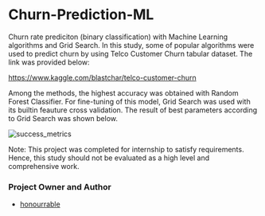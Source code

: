 # Churn-Prediction-ML
Churn rate prediciton (binary classification) with Machine Learning algorithms and Grid Search. In this study, some of popular algorithms were used to predict churn by using Telco Customer Churn tabular dataset. The link was provided below:

https://www.kaggle.com/blastchar/telco-customer-churn

Among the methods, the highest accuracy was obtained with Random Forest Classifier. For fine-tuning of this model, Grid Search was used with its builtin feauture cross validation. The result of best parameters according to Grid Search was shown below.

![success_metrics](https://user-images.githubusercontent.com/57035819/158009535-de8da17f-b60b-4a35-93b7-1b5d306b2869.png)

Note: This project was completed for internship to satisfy requirements. Hence, this study should not be evaluated as a high level and comprehensive work.

### Project Owner and Author
- [honourrable](https://github.com/honourrable)
